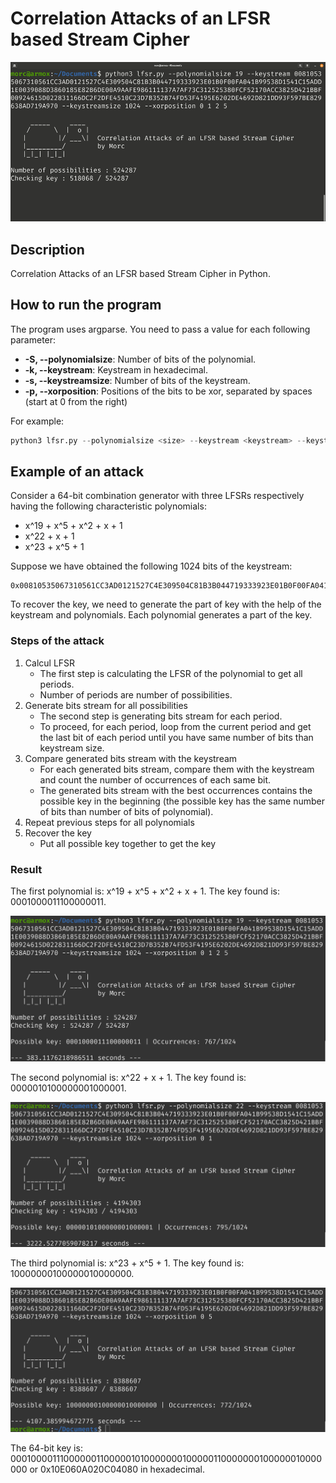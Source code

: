 # Correlation Attacks of an LFSR based Stream Cipher
![](https://raw.githubusercontent.com/M0RC/lfsr-correlation-attack/main/demo.gif)

## Description
Correlation Attacks of an LFSR based Stream Cipher in Python.

## How to run the program
The program uses argparse. You need to pass a value for each following parameter:
* **-S, --polynomialsize**: Number of bits of the polynomial.
* **-k, --keystream**: Keystream in hexadecimal.
* **-s, --keystreamsize**: Number of bits of the keystream.
* **-p, --xorposition**: Positions of the bits to be xor, separated by spaces (start at 0 from the right)

For example:
```python
python3 lfsr.py --polynomialsize <size> --keystream <keystream> --keystreamsize <size> --xorposition <pos pos ...>
```

## Example of an attack
Consider a 64-bit combination generator with three LFSRs respectively having
the following characteristic polynomials:
* x^19 + x^5 + x^2 + x + 1
* x^22 + x + 1
* x^23 + x^5 + 1

Suppose we have obtained the following 1024 bits of the keystream:

```   
0x00810535067310561CC3AD0121527C4E309504C81B3B044719333923E01B0F00FA041B99538D1541C15ADD1E0039088D3860185E82B6DE00A9AAFE986111137A7AF73C312525380FCF52170ACC3825D421BBF00924615D022831166DC2F2DFE4510C23D7B352B74FD53F4195E6202DE4692D821DD93F597BE829638AD719A970
```

To recover the key, we need to generate the part of key with the help of the keystream and
polynomials. Each polynomial generates a part of the key.

### Steps of the attack
1. Calcul LFSR
    * The first step is calculating the LFSR of the polynomial to get all periods.
    * Number of periods are number of possibilities.
2. Generate bits stream for all possibilities
    * The second step is generating bits stream for each period.
    * To proceed, for each period, loop from the current period and get the last bit of each period until you have same number of bits than keystream size.
3. Compare generated bits stream with the keystream
    * For each generated bits stream, compare them with the keystream and count the number of occurrences of each same bit.
    * The generated bits stream with the best occurrences contains the possible key in the beginning (the possible key has the same number of bits than number of bits of polynomial).
4. Repeat previous steps for all polynomials
5. Recover the key
    * Put all possible key together to get the key
   
### Result
The first polynomial is: x^19 + x^5 + x^2 + x + 1. The key found is: 0001000011100000011.

![](https://raw.githubusercontent.com/M0RC/lfsr-correlation-attack/main/result_key1.png)

The second polynomial is: x^22 + x + 1. The key found is: 0000010100000001000001.

![](https://raw.githubusercontent.com/M0RC/lfsr-correlation-attack/main/result_key2.png)

The third polynomial is: x^23 + x^5 + 1. The key found is: 10000000100000010000000.

![](https://raw.githubusercontent.com/M0RC/lfsr-correlation-attack/main/result_key3.png)

The 64-bit key is: 0001000011100000011000001010000000100000110000000100000010000000 or 0x10E060A020C04080 in hexadecimal.
